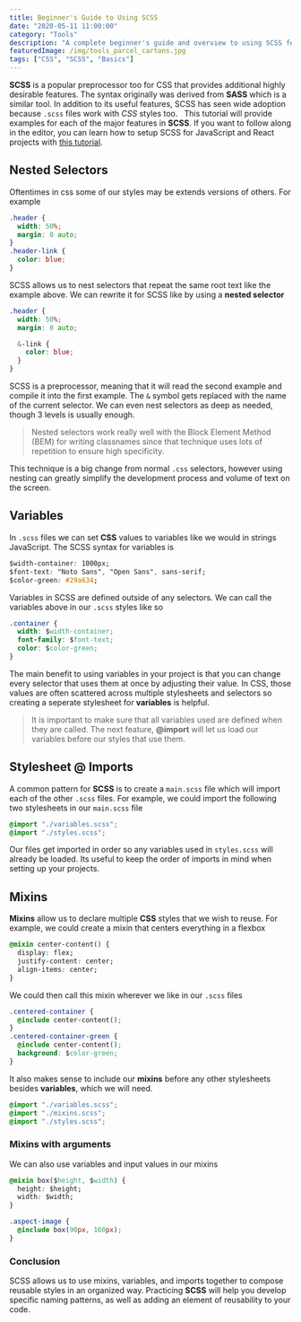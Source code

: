 ```yaml
---
title: Beginner's Guide to Using SCSS
date: "2020-05-11 11:00:00"
category: "Tools"
description: "A complete beginner's guide and overview to using SCSS features like nested selectors, variables, imports, and mixins."
featuredImage: /img/tools_parcel_cartons.jpg
tags: ["CSS", "SCSS", "Basics"]
---
```


**SCSS** is a popular preprocessor too for CSS that provides additional highly desirable features. The syntax originally was derived from **SASS** which is a similar tool. In addition to its useful features, SCSS has seen wide adoption because `.scss` files work with *CSS* styles too. 
&nbsp;
This tutorial will provide examples for each of the major features in **SCSS**. If you want to follow along in the editor, you can learn how to setup SCSS for JavaScript and React projects with [this tutorial](https://www.code-boost.com/scss-setup/).

## Nested Selectors
Oftentimes in css some of our styles may be extends versions of others. For example

```css
.header {
  width: 50%;
  margin: 0 auto;
}
.header-link {
  color: blue;
}
```

SCSS allows us to nest selectors that repeat the same root text like the example above. We can rewrite it for SCSS like by using a **nested selector**

```css
.header {
  width: 50%;
  margin: 0 auto;

  &-link {
    color: blue;
  }
}
```

SCSS is a preprocessor, meaning that it will read the second example and compile it into the first example.
The `&` symbol gets replaced with the name of the current selector. We can even nest selectors as deep as needed, though 3 levels is usually enough.

> Nested selectors work really well with the Block Element Method (BEM) for writing classnames since that technique uses lots of repetition to ensure high specificity.

This technique is a big change from normal `.css` selectors, however using nesting can greatly simplify the development process and volume of text on the screen. 

## Variables
In `.scss` files we can set **CSS** values to variables like we would in strings JavaScript. The SCSS syntax for variables is

```css
$width-container: 1000px;
$font-text: "Noto Sans", "Open Sans", sans-serif;
$color-green: #29a634;
```

Variables in SCSS are defined outside of any selectors. We can call the variables above in our `.scss` styles like so

```css
.container {
  width: $width-container;
  font-family: $font-text;
  color: $color-green;
}
```

The main benefit to using variables in your project is that you can change every selector that uses them at once by adjusting their value. In CSS, those values are often scattered across multiple stylesheets and selectors so creating a seperate stylesheet for **variables** is helpful.

> It is important to make sure that all variables used are defined when they are called. The next feature, **@import** will let us load our variables before our styles that use them.

## Stylesheet @ Imports

A common pattern for **SCSS** is to create a `main.scss` file which will import each of the other `.scss` files. For example, we could import the following two stylesheets in our `main.scss` file

```css
@import "./variables.scss";
@import "./styles.scss";
```
Our files get imported in order so any variables used in `styles.scss` will already be loaded. Its useful to keep the order of imports in mind when setting up your projects. 

## Mixins

**Mixins** allow us to declare multiple **CSS** styles that we wish to reuse. For example, we could create a mixin that centers everything in a flexbox

```css
@mixin center-content() {
  display: flex;
  justify-content: center;
  align-items: center;
}
```
We could then call this mixin wherever we like in our `.scss` files

```css
.centered-container {
  @include center-content();
}
.centered-container-green {
  @include center-content();
  background: $color-green;
}
```

It also makes sense to include our **mixins** before any other stylesheets besides **variables**, which we will need.

```css
@import "./variables.scss";
@import "./mixins.scss";
@import "./styles.scss";
```

### Mixins with arguments
We can also use variables and input values in our mixins

```css
@mixin box($height, $width) {
  height: $height;
  width: $width;
}

.aspect-image {
  @include box(90px, 160px);
}
```

### Conclusion

SCSS allows us to use mixins, variables, and imports together to compose reusable styles in an organized way. Practicing **SCSS** will help you develop specific naming patterns, as well as adding an element of reusability to your code.



